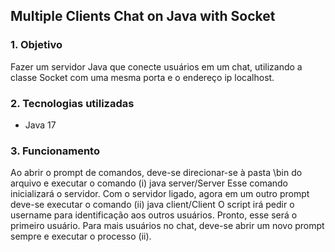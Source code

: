 ## Multiple Clients Chat on Java with Socket

### 1. Objetivo
Fazer um servidor Java que conecte usuários em um chat, utilizando a classe Socket com uma mesma porta e o endereço ip localhost.

### 2. Tecnologias utilizadas
- Java 17

### 3. Funcionamento

Ao abrir o prompt de comandos, deve-se direcionar-se à pasta \bin do arquivo e executar o comando
(i)  java server/Server
Esse comando inicializará o servidor. Com o servidor ligado, agora em um outro prompt deve-se
executar o comando
(ii) java client/Client
O script irá pedir o username para identificação aos outros usuários. Pronto, esse será o primeiro 
usuário. Para mais usuários no chat, deve-se abrir um novo prompt sempre e executar o processo (ii).
